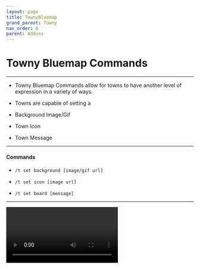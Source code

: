 ```yaml
---
layout: page
title: TownyBluemap
grand_parent: Towny
nav_order: 6
parent: Addons
---
```


# Towny Bluemap Commands #

---

 - Towny Bluemap Commands allow for towns to have another level of expression in a variety of ways.

 - Towns are capable of setting a 
  
  - Background Image/Gif
  
  - Town Icon

  - Town Message

---

#### Commands

 - `/t set background [image/gif url]`

 - `/t set icon [image url]`

 - `/t set board [message]`

---

![video](https://cdn.discordapp.com/attachments/860169861798952962/1154957645875249152/Untitled.mp4)
